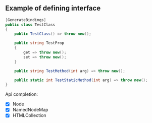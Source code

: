 ## Example of defining interface

```cs
[GenerateBindings]
public class TestClass
{
    public TestClass() => throw new();

    public string TestProp
    {
        get => throw new();
        set => throw new();
    }

    public string TestMethod(int arg) => throw new();

    public static int TestStaticMethod(int arg) => throw new();
}
```
Api completion:

- [x] Node
- [x] NamedNodeMap
- [x] HTMLCollection
